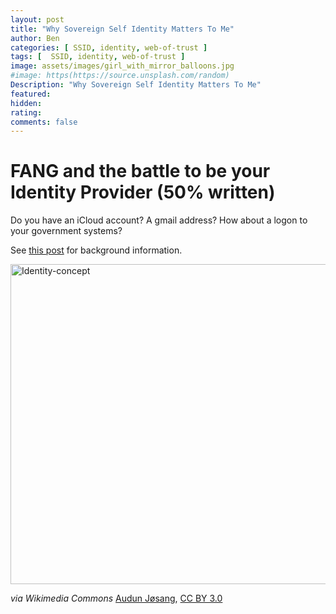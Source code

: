 ```yaml
---
layout: post
title: "Why Sovereign Self Identity Matters To Me"
author: Ben
categories: [ SSID, identity, web-of-trust ]
tags: [  SSID, identity, web-of-trust ]
image: assets/images/girl_with_mirror_balloons.jpg
#image: https(https://source.unsplash.com/random)
Description: "Why Sovereign Self Identity Matters To Me"
featured:
hidden:
rating:
comments: false 
---
```


# FANG and the battle to be your Identity Provider (50% written)

Do you have an iCloud account? A gmail address? How about a logon to your government systems?

See [this post](why-are-there-no-comments-on-this-site/) for background information.

<a title="Audun Jøsang, CC BY 3.0 &lt;https://creativecommons.org/licenses/by/3.0&gt;, via Wikimedia Commons" href="https://commons.wikimedia.org/wiki/File:Identity-concept.svg"><img width="512" alt="Identity-concept" src="https://upload.wikimedia.org/wikipedia/commons/thumb/3/38/Identity-concept.svg/512px-Identity-concept.svg.png"></a>


*via Wikimedia Commons*
<a href="https://commons.wikimedia.org/wiki/File:Identity-concept.svg">Audun Jøsang</a>, <a href="https://creativecommons.org/licenses/by/3.0">CC BY 3.0</a>

